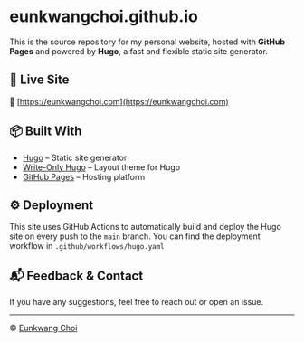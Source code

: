 # eunkwangchoi.github.io

This is the source repository for my personal website, hosted with **GitHub Pages** and powered by **Hugo**, a fast and flexible static site generator.


## 🚀 Live Site
🔗 [https://eunkwangchoi.com](https://eunkwangchoi.com)


## 📦 Built With
- [Hugo](https://gohugo.io/) – Static site generator
- [Write-Only Hugo](https://writeonlyhugo.gitlab.i) – Layout theme for Hugo
- [GitHub Pages](https://pages.github.com/) – Hosting platform


## ⚙️ Deployment
This site uses GitHub Actions to automatically build and deploy the Hugo site on every push to the `main` branch. You can find the deployment workflow in `.github/workflows/hugo.yaml`


## 📬 Feedback & Contact

If you have any suggestions, feel free to reach out or open an issue.

---

© [Eunkwang Choi](https://eunkwangchoi.com)
